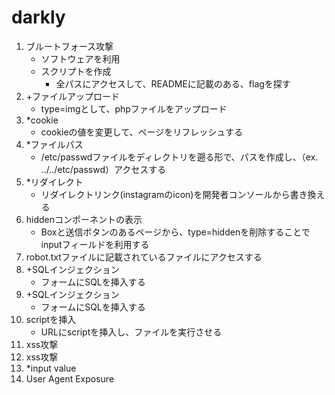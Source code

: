 # darkly
1. ブルートフォース攻撃
    - ソフトウェアを利用
    - スクリプトを作成
        - 全パスにアクセスして、READMEに記載のある、flagを探す
2. +ファイルアップロード
    - type=imgとして、phpファイルをアップロード
3. *cookie
    - cookieの値を変更して、ページをリフレッシュする
4. *ファイルパス
    - /etc/passwdファイルをディレクトリを遡る形で、パスを作成し、（ex. ../../etc/passwd）アクセスする
5. *リダイレクト
    - リダイレクトリンク(instagramのicon)を開発者コンソールから書き換える
6. hiddenコンポーネントの表示
    - Boxと送信ボタンのあるページから、type=hiddenを削除することでinputフィールドを利用する
7. robot.txtファイルに記載されているファイルにアクセスする
8. +SQLインジェクション
    - フォームにSQLを挿入する
9. +SQLインジェクション
    - フォームにSQLを挿入する
10. scriptを挿入
    - URLにscriptを挿入し、ファイルを実行させる
11. xss攻撃
12. xss攻撃
13. *input value
14. User Agent Exposure
